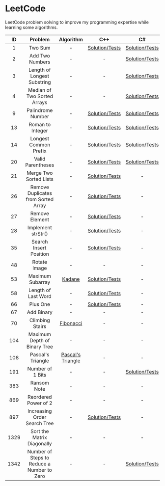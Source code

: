 # LeetCode

LeetCode problem solving to improve my programming expertise while learning some algorithms.

|  ID  |                  Problem                   |                               Algorithm                                |                                                        C++                                                        |                                                               C#                                                               |                                                          Rust                                                          |
| :--: | :----------------------------------------: | :--------------------------------------------------------------------: | :---------------------------------------------------------------------------------------------------------------: | :----------------------------------------------------------------------------------------------------------------------------: | :--------------------------------------------------------------------------------------------------------------------: |
|  1   |                  Two Sum                   |                                   -                                    |             [Solution/Tests](https://github.com/mezdelex/LeetCode/blob/main/cpp/src/0001_TwoSum.cpp)              |                   [Solution/Tests](https://github.com/mezdelex/LeetCode/blob/main/csharp/src/0001_TwoSum.cs)                   |               [Solution/Tests](https://github.com/mezdelex/LeetCode/blob/main/rust/src/_0001_two_sum.rs)               |
|  2   |              Add Two Numbers               |                                   -                                    |                                                         -                                                         |               [Solution/Tests](https://github.com/mezdelex/LeetCode/blob/main/csharp/src/0002_AddTwoNumbers.cs)                |                                                           -                                                            |
|  3   |        Length of Longest Substring         |                                   -                                    |                                                         -                                                         | [Solution/Tests](https://github.com/mezdelex/LeetCode/blob/main/csharp/src/0003_LongestSubstringWithoutRepeatingCharacters.cs) |                                                           -                                                            |
|  4   |        Median of Two Sorted Arrays         |                                   -                                    |                                                         -                                                         |          [Solution/Tests](https://github.com/mezdelex/LeetCode/blob/main/csharp/src/0004_MedianOfTwoSortedArrays.cs)           |                                                           -                                                            |
|  9   |             Palindrome Number              |                                   -                                    |        [Solution/Tests](https://github.com/mezdelex/LeetCode/blob/main/cpp/src/0009_PalindromeNumber.cpp)         |              [Solution/Tests](https://github.com/mezdelex/LeetCode/blob/main/csharp/src/0009_PalindromeNumber.cs)              |          [Solution/Tests](https://github.com/mezdelex/LeetCode/blob/main/rust/src/_0009_palindrome_number.rs)          |
|  13  |              Roman to Integer              |                                   -                                    |         [Solution/Tests](https://github.com/mezdelex/LeetCode/blob/main/cpp/src/0013_RomanToInteger.cpp)          |               [Solution/Tests](https://github.com/mezdelex/LeetCode/blob/main/csharp/src/0013_RomanToInteger.cs)               |          [Solution/Tests](https://github.com/mezdelex/LeetCode/blob/main/rust/src/_0013_roman_to_integer.rs)           |
|  14  |           Longest Common Prefix            |                                   -                                    |       [Solution/Tests](https://github.com/mezdelex/LeetCode/blob/main/cpp/src/0014_LongestCommonPrefix.cpp)       |            [Solution/Tests](https://github.com/mezdelex/LeetCode/blob/main/csharp/src/0014_LongestCommonPrefix.cs)             |        [Solution/Tests](https://github.com/mezdelex/LeetCode/blob/main/rust/src/_0014_longest_common_prefix.rs)        |
|  20  |             Valid Parentheses              |                                   -                                    |        [Solution/Tests](https://github.com/mezdelex/LeetCode/blob/main/cpp/src/0020_ValidParentheses.cpp)         |              [Solution/Tests](https://github.com/mezdelex/LeetCode/blob/main/csharp/src/0020_ValidParentheses.cs)              |          [Solution/Tests](https://github.com/mezdelex/LeetCode/blob/main/rust/src/_0020_valid_parentheses.rs)          |
|  21  |           Merge Two Sorted Lists           |                                   -                                    |       [Solution/Tests](https://github.com/mezdelex/LeetCode/blob/main/cpp/src/0021_MergeTwoSortedLists.cpp)       |                                                               -                                                                |       [Solution/Tests](https://github.com/mezdelex/LeetCode/blob/main/rust/src/_0021_merge_two_sorted_lists.rs)        |
|  26  |    Remove Duplicates from Sorted Array     |                                   -                                    | [Solution/Tests](https://github.com/mezdelex/LeetCode/blob/main/cpp/src/0026_RemoveDuplicatesFromSortedArray.cpp) |                                                               -                                                                | [Solution/Tests](https://github.com/mezdelex/LeetCode/blob/main/rust/src/_0026_remove_duplicates_from_sorted_array.rs) |
|  27  |               Remove Element               |                                   -                                    |          [Solution/Tests](https://github.com/mezdelex/LeetCode/blob/main/cpp/src/0027_RemoveElement.cpp)          |                                                               -                                                                |           [Solution/Tests](https://github.com/mezdelex/LeetCode/blob/main/rust/src/_0027_remove_element.rs)            |
|  28  |             Implement strStr()             |                                   -                                    |        [Solution/Tests](https://github.com/mezdelex/LeetCode/blob/main/cpp/src/0028_Implement_strStr.cpp)         |                                                               -                                                                |                                                           -                                                            |
|  35  |           Search Insert Position           |                                   -                                    |      [Solution/Tests](https://github.com/mezdelex/LeetCode/blob/main/cpp/src/0035_SearchInsertPosition.cpp)       |                                                               -                                                                |       [Solution/Tests](https://github.com/mezdelex/LeetCode/blob/main/rust/src/_0035_search_insert_position.rs)        |
|  48  |                Rotate Image                |                                   -                                    |                                                         -                                                         |                                                               -                                                                |            [Solution/Tests](https://github.com/mezdelex/LeetCode/blob/main/rust/src/_0048_rotate_image.rs)             |
|  53  |              Maximum Subarray              |    [Kadane](https://en.wikipedia.org/wiki/Maximum_subarray_problem)    |         [Solution/Tests](https://github.com/mezdelex/LeetCode/blob/main/cpp/src/0053_MaximumSubarray.cpp)         |                                                               -                                                                |                                                           -                                                            |
|  58  |            Length of Last Word             |                                   -                                    |        [Solution/Tests](https://github.com/mezdelex/LeetCode/blob/main/cpp/src/0058_LengthOfLastWord.cpp)         |                                                               -                                                                |                                                           -                                                            |
|  66  |                  Plus One                  |                                   -                                    |             [Solution/Tests](https://github.com/mezdelex/LeetCode/blob/main/cpp/src/0066_PlusOne.cpp)             |                                                               -                                                                |                                                           -                                                            |
|  67  |                 Add Binary                 |                                   -                                    |                                                         -                                                         |                                                               -                                                                |             [Solution/Tests](https://github.com/mezdelex/LeetCode/blob/main/rust/src/_0067_add_binary.rs)              |
|  70  |              Climbing Stairs               |      [Fibonacci](https://en.wikipedia.org/wiki/Fibonacci_number)       |                                                         -                                                         |                                                               -                                                                |           [Solution/Tests](https://github.com/mezdelex/LeetCode/blob/main/rust/src/_0070_climbing_stairs.rs)           |
| 104  |        Maximum Depth of Binary Tree        |                                   -                                    |                                                         -                                                         |                                                               -                                                                |    [Solution/Tests](https://github.com/mezdelex/LeetCode/blob/main/rust/src/_0104_maximum_depth_of_binary_tree.rs)     |
| 108  |             Pascal's Triangle              | [Pascal's Triangle](https://en.wikipedia.org/wiki/Pascal%27s_triangle) |                                                         -                                                         |                                                               -                                                                |          [Solution/Tests](https://github.com/mezdelex/LeetCode/blob/main/rust/src/_0108_pascals_triangle.rs)           |
| 191  |              Number of 1 Bits              |                                   -                                    |                                                         -                                                         |               [Solution/Tests](https://github.com/mezdelex/LeetCode/blob/main/csharp/src/0191_NumberOf1Bits.cs)                |                                                           -                                                            |
| 383  |                Ransom Note                 |                                   -                                    |                                                         -                                                         |                                                               -                                                                |             [Solution/Tests](https://github.com/mezdelex/LeetCode/blob/main/rust/src/_0383_ransom_note.rs)             |
| 869  |            Reordered Power of 2            |                                   -                                    |                                                         -                                                         |                                                               -                                                                |        [Solution/Tests](https://github.com/mezdelex/LeetCode/blob/main/rust/src/_0869_reordered_power_of_2.rs)         |
| 897  |        Increasing Order Search Tree        |                                   -                                    |    [Solution/Tests](https://github.com/mezdelex/LeetCode/blob/main/cpp/src/0897_IncreasingOrderSearchTree.cpp)    |                                                               -                                                                |                                                           -                                                            |
| 1329 |         Sort the Matrix Diagonally         |                                   -                                    |                                                         -                                                         |                                                               -                                                                |     [Solution/Tests](https://github.com/mezdelex/LeetCode/blob/main/rust/src/_1329_sort_the_matrix_diagonally.rs)      |
| 1342 | Number of Steps to Reduce a Number to Zero |                                   -                                    |                                                         -                                                         |     [Solution/Tests](https://github.com/mezdelex/LeetCode/blob/main/csharp/src/1342_NumberOfStepsToReduceANumberToZero.cs)     |                                                           -                                                            |
